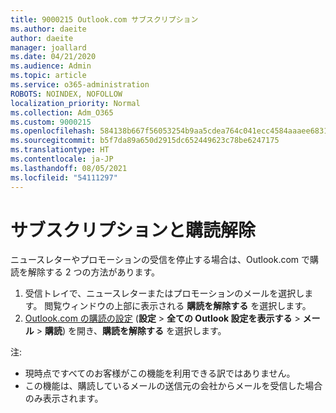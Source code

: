 ```yaml
---
title: 9000215 Outlook.com サブスクリプション
ms.author: daeite
author: daeite
manager: joallard
ms.date: 04/21/2020
ms.audience: Admin
ms.topic: article
ms.service: o365-administration
ROBOTS: NOINDEX, NOFOLLOW
localization_priority: Normal
ms.collection: Adm_O365
ms.custom: 9000215
ms.openlocfilehash: 584138b667f56053254b9aa5cdea764c041ecc4584aaaee683107f21b14d61e3
ms.sourcegitcommit: b5f7da89a650d2915dc652449623c78be6247175
ms.translationtype: HT
ms.contentlocale: ja-JP
ms.lasthandoff: 08/05/2021
ms.locfileid: "54111297"
---
```

# <a name="subscriptions-and-unsubscribing"></a>サブスクリプションと購読解除

ニュースレターやプロモーションの受信を停止する場合は、Outlook.com で購読を解除する 2 つの方法があります。

1. 受信トレイで、ニュースレターまたはプロモーションのメールを選択します。 閲覧ウィンドウの上部に表示される **購読を解除する** を選択します。
2. [Outlook.com の購読の設定](https://outlook.live.com/mail/options/mail/brandsSubscriptions) (**設定** > **全ての Outlook 設定を表示する** > **メール** > **購読**) を開き、**購読を解除する** を選択します。

注:

- 現時点ですべてのお客様がこの機能を利用できる訳ではありません。
- この機能は、購読しているメールの送信元の会社からメールを受信した場合のみ表示されます。